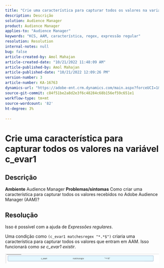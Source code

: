 ```yaml
---
title: "Crie uma característica para capturar todos os valores na variável c_evar1"
description: Descrição
solution: Audience Manager
product: Audience Manager
applies-to: "Audience Manager"
keywords: "KCS, AAM, característica, regex, expressão regular"
resolution: Resolution
internal-notes: null
bug: false
article-created-by: Amol Mahajan
article-created-date: "10/21/2022 11:48:09 AM"
article-published-by: Amol Mahajan
article-published-date: "10/21/2022 12:09:26 PM"
version-number: 3
article-number: KA-16763
dynamics-url: "https://adobe-ent.crm.dynamics.com/main.aspx?forceUCI=1&pagetype=entityrecord&etn=knowledgearticle&id=72ee6e3a-3651-ed11-bba2-0022480869de"
source-git-commit: c84f51be2a8d2e3f6c48284c68b156ef59c651e1
workflow-type: tm+mt
source-wordcount: '82'
ht-degree: 3%

---
```


# Crie uma característica para capturar todos os valores na variável c_evar1

## Descrição

<b>Ambiente</b>
Audience Manager
<b>Problemas/sintomas</b>
Como criar uma característica para capturar todos os valores recebidos no Adobe Audience Manager (AAM)?


## Resolução


Isso é possível com a ajuda de *Expressões regulares*.

Uma condição como `(c_evar1 matchesregex "*.*$")` criaria uma característica para capturar todos os valores que entram em AAM. Isso funcionará como *se c_evar1 existir*.



![](assets/1b1452cb-a86b-eb11-a812-00224803aaf7.png)
